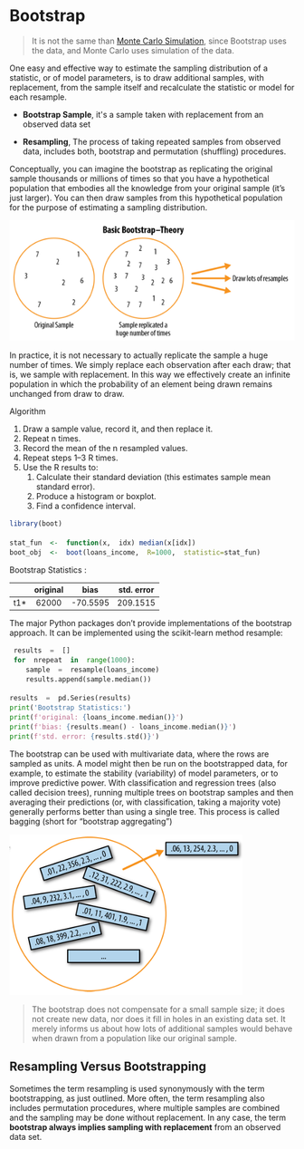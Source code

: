 # Bootstrap

> It is not the same than [Monte Carlo Simulation](../../probability/monte_carlo_simulation.md), since Bootstrap uses the data, and Monte Carlo uses simulation of the data.

One easy and effective way to estimate the sampling distribution of a statistic, or of model parameters, is to draw additional samples, with replacement, from the sample itself and recalculate the statistic or model for each resample.

* **Bootstrap Sample**, it's a sample taken with replacement from an observed data set

* **Resampling**, The process of taking repeated samples from observed data, includes both, bootstrap and permutation (shuffling) procedures.

Conceptually, you can imagine the bootstrap as replicating the original sample thousands or millions of times so that you have a hypothetical population that embodies all the knowledge from your original sample (it’s just larger). You can then draw samples from this hypothetical population for the purpose of estimating a sampling distribution.

![Basic Bootstrap theory](../../images/Courses/basic_botstrap_theory.png)

In practice, it is not necessary to actually replicate the sample a huge number of times.  We simply replace each observation after each draw; that is, we  sample with replacement. In this way we effectively create an infinite population in which the probability of an element being drawn remains unchanged from draw to draw.

Algorithm

1. Draw a sample value, record it, and then replace it.
2. Repeat  n  times.
3. Record the mean of the  n  resampled values.
4. Repeat steps 1–3  R  times.
5. Use the  R  results to:
   1. Calculate their standard deviation (this estimates sample mean standard error).
   2. Produce a histogram or boxplot.
   3. Find a confidence interval.

```r
library(boot) 

stat_fun  <-  function(x,  idx) median(x[idx])
boot_obj  <-  boot(loans_income,  R=1000,  statistic=stat_fun)
```
Bootstrap  Statistics  : 

|     | original | bias     | std.  error |
|-----|:--------:|:--------:|:-----------:|  
|t1*  |62000     |-70.5595  | 209.1515    |

The major  Python  packages don’t provide implementations of the bootstrap approach. It can be implemented using the  scikit-learn  method  resample:

```python
 results  =  [] 
 for  nrepeat  in  range(1000):
    sample  =  resample(loans_income)
    results.append(sample.median()) 

results  =  pd.Series(results)
print('Bootstrap Statistics:')
print(f'original: {loans_income.median()}')
print(f'bias: {results.mean() - loans_income.median()}')
print(f'std. error: {results.std()}')
 ```

 The bootstrap can be used with multivariate data, where the rows are sampled as units. A model  might then be run on the bootstrapped data, for example, to estimate the stability (variability) of model parameters, or to improve predictive power. With classification and regression trees (also called  decision trees), running multiple trees on bootstrap samples and then averaging their predictions (or, with classification, taking a majority vote) generally performs better than using a single tree.  This process is called  bagging  (short for “bootstrap aggregating”)

![Bootstrapping](../../images/Courses/bootstraping.png)

> The bootstrap does not compensate for a small sample size; it does not create new data, nor does it fill in holes in an existing data set. It merely informs us about how lots of additional samples would behave when drawn from a population like our original sample.

## Resampling Versus Bootstrapping

Sometimes the term  resampling  is used synonymously with the term  bootstrapping, as just outlined. More often, the term  resampling  also includes permutation procedures, where multiple samples are combined and the sampling may be done without replacement. In any case, the term  **bootstrap  always implies sampling with replacement** from an observed data set.

